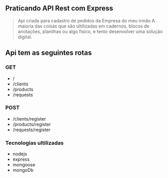 ## Praticando API Rest com Express
>
> Api criada para cadastro de pedidos da Empresa do meu irmão
> A maioria das coisas que são ultilizadas em cadernos, blocos de anotações, planilhas ou algo fisico, e tento desenvolver uma solução digital.
> 

## Api tem as seguintes rotas

### GET
- /
- /clients
- /products
- /requests


### POST

- /clients/register
- /products/register
- /requests/register


### Tecnologias ultilizadas

 - nodejs
 - express
 - mongoose
 - mongoDb
